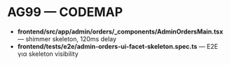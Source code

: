# AG99 — CODEMAP
- **frontend/src/app/admin/orders/_components/AdminOrdersMain.tsx** — shimmer skeleton, 120ms delay
- **frontend/tests/e2e/admin-orders-ui-facet-skeleton.spec.ts** — E2E για skeleton visibility
